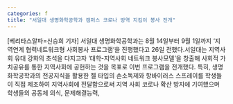 ```yaml
---
categories: f
title: "서일대 생명화학공학과 캠퍼스 코로나 방역 지킴이 봉사 전개"
---
```

[베리타스알파=신승희 기자] 서일대 생명화학공학과는 8월 14일부터 9월 1일까지 ‘지역연계 협력네트워크형 사회봉사 프로그램’을 진행했다고 26일 전했다.서일대는 지역사회 유대 강화의 초석을 다지고자 ‘대학-지역사회 네트워크 봉사모델’을 창출해 사회적 가치공유를 통한 지역사회에 공헌하는 것을 목표로 이번 프로그램을 전개했다. 특히, 생명화학공학과의 전공지식을 활용한 젤 타입의 손소독제와 항바이러스 스프레이를 학생들이 직접 제조하여 지역사회에 전달함으로써 지역 사회 코로나 확산 방지에 기여했으며 학생들의 공동체 의식, 문제해결능력,